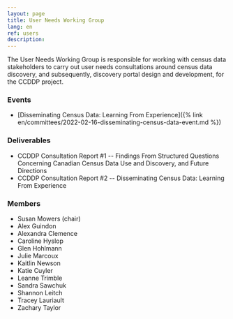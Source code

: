 ```yaml
---
layout: page
title: User Needs Working Group
lang: en
ref: users
description:
---
```

The User Needs Working Group is responsible for working with census data stakeholders to carry out user needs consultations around census data discovery, and subsequently, discovery portal design and development, for the CCDDP project.

### Events

- [Disseminating Census Data: Learning From Experience]({% link en/committees/2022-02-16-disseminating-census-data-event.md %})

### Deliverables

- CCDDP Consultation Report \#1 -- Findings From Structured Questions Concerning Canadian Census Data Use and Discovery, and Future Directions
- CCDDP Consultation Report \#2 -- Disseminating Census Data: Learning From Experience

### Members

- Susan Mowers (chair)
- Alex Guindon
- Alexandra Clemence
- Caroline Hyslop
- Glen Hohlmann
- Julie Marcoux
- Kaitlin Newson
- Katie Cuyler
- Leanne Trimble
- Sandra Sawchuk
- Shannon Leitch
- Tracey Lauriault
- Zachary Taylor
